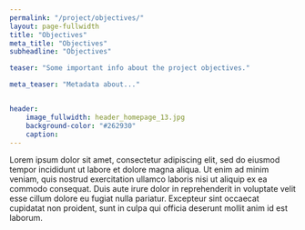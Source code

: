 ```yaml
---
permalink: "/project/objectives/"
layout: page-fullwidth
title: "Objectives"
meta_title: "Objectives"
subheadline: "Objectives"

teaser: "Some important info about the project objectives." 

meta_teaser: "Metadata about..."


header:
    image_fullwidth: header_homepage_13.jpg
    background-color: "#262930"
    caption: 
---
```


<!--more

<div class="row">
<div class="medium-4 medium-push-8 columns" markdown="1">

</div><!-- /.medium-4.columns -->
 

Lorem ipsum dolor sit amet, consectetur adipiscing elit, sed do eiusmod tempor incididunt ut labore et dolore magna aliqua. Ut enim ad minim veniam, quis nostrud exercitation ullamco laboris nisi ut aliquip ex ea commodo consequat. Duis aute irure dolor in reprehenderit in voluptate velit esse cillum dolore eu fugiat nulla pariatur. Excepteur sint occaecat cupidatat non proident, sunt in culpa qui officia deserunt mollit anim id est laborum.

